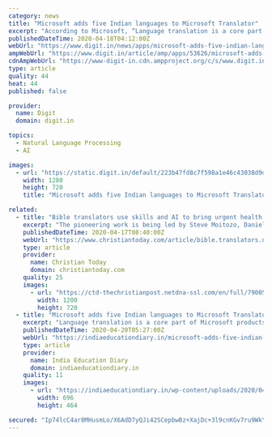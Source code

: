 ```yaml
---
category: news
title: "Microsoft adds five Indian languages to Microsoft Translator"
excerpt: "According to Microsoft, “Language translation is a core part of Microsoft products and services. Users can avail the benefits of AI and Deep Neural Networks-enhanced, real-time translation in all these languages while using Bing and the Microsoft Translator website, as well as the Microsoft Translator App for Android, IOS and Windows."
publishedDateTime: 2020-04-18T04:12:00Z
webUrl: "https://www.digit.in/news/apps/microsoft-adds-five-indian-languages-to-microsoft-translator-53626.html"
ampWebUrl: "https://www.digit.in/article/amp/apps/53626/microsoft-adds-five-indian-languages-to-microsoft-translator"
cdnAmpWebUrl: "https://www-digit-in.cdn.ampproject.org/c/s/www.digit.in/article/amp/apps/53626/microsoft-adds-five-indian-languages-to-microsoft-translator"
type: article
quality: 44
heat: 44
published: false

provider:
  name: Digit
  domain: digit.in

topics:
  - Natural Language Processing
  - AI

images:
  - url: "https://static.digit.in/default/223b47fd8c7f598a1e46c43038d9d58c33f10470.jpeg"
    width: 1280
    height: 720
    title: "Microsoft adds five Indian languages to Microsoft Translator"

related:
  - title: "Bible translators use skills and AI to bring urgent health messages to marginalised language groups"
    excerpt: "The pioneering work is being led by Steve Moitozo, Daniel Whitenack and Rob Hess of SIL International, a partner organisation of Wycliffe Bible Translators, with a helping hand from AI. \"Much of the world's digital media is available in only a couple of dozen languages, and translation platforms like Google Translate only support around 100 ..."
    publishedDateTime: 2020-04-17T08:40:00Z
    webUrl: "https://www.christiantoday.com/article/bible.translators.use.skills.and.ai.to.bring.urgent.health.messages.to.marginalised.language.groups/134708.htm"
    type: article
    provider:
      name: Christian Today
      domain: christiantoday.com
    quality: 25
    images:
      - url: "https://ctd-thechristianpost.netdna-ssl.com/en/full/79005/coronavirus.jpg"
        width: 1200
        height: 720
  - title: "Microsoft adds five Indian languages to Microsoft Translator to help break communication barriers"
    excerpt: "Language translation is a core part of Microsoft products and services. Users can avail the benefits of AI and Deep Neural Networks-enhanced, real-time translation in all these languages while using Bing and the Microsoft Translator website, as well as the Microsoft Translator App for Android, IOS and Windows. The Microsoft Translator app can ..."
    publishedDateTime: 2020-04-20T05:27:00Z
    webUrl: "https://indiaeducationdiary.in/microsoft-adds-five-indian-languages-to-microsoft-translator-to-help-break-communication-barriers/"
    type: article
    provider:
      name: India Education Diary
      domain: indiaeducationdiary.in
    quality: 11
    images:
      - url: "https://indiaeducationdiary.in/wp-content/uploads/2020/04/MT-PR-Indic-Text-01-1-696x464.jpg"
        width: 696
        height: 464

secured: "Ip74lcC4ar8MHusmLo/X6AdD7yQJi42SCepbwBz+XajDc+3l9cnKGv7ru9WkYfsNcjQ1JC/8tLuYnN3YAni/hUm8cXvBRfTqLIQcg1esjauszP1PfKL/hxvYIlE6AJNsBuFS0WIMKtpssIRL0mfwVKXLFG//SSacEpZXWnn0dgVeKDNsFfFkV52maGLudpG8Qf4PFz4HhiPmz9UdX+xBMJjUnHmxyLUVbIBe8BnUCP208MuyaTYZ4S9WXYqiilFZ9NS4itmrhJd8D91CJ/DkkYWSpa1CIpVUwY06fhPUBIaIW0URWpC5WZgwIHnN2HTpnfpTlwHNXMcFxIXUoPe7Uug3mW+MVXbBcn75xFnjSx45rUsrIrpn3tqzpdKfQ7v8C+HVEea0JssI2RvjC8D3ostwvPWIf4VBbxsNyUcadWJlaSHh7WBQVJWCyyw+bY5Lk5HVJOzJUgvxKXBhHozmwf3iHa89MSrxpFAxdTgE4dc=;xCg1hGKZwm827asGrWvV+A=="
---
```


